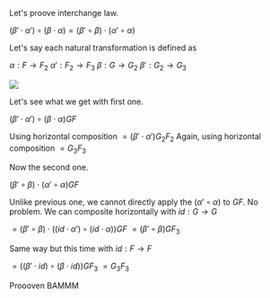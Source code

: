 Let's proove interchange law.


$\left( \beta '\cdot \alpha '\right) \circ \left( \beta \cdot \alpha \right) =\left( \beta '\circ \beta \right) \cdot \left( \alpha '\circ \alpha \right)$


Let's say each natural transformation is defined as


$\alpha :F\rightarrow F_{2}$
$\alpha ':F_{2}\rightarrow F_{3}$
$\beta :G\rightarrow G_{2}$
$\beta ':G_{2}\rightarrow G_{3}$


![](assets/img/nat.JPG)

Let's see what we get with first one.

$\left( \beta '\cdot \alpha '\right) \circ \left( \beta \cdot \alpha \right)GF$ 

Using horizontal composition
$=\left( \beta'\cdot \alpha '\right) G_{2}F_{2}$
Again, using horizontal composition
$=G_{3}F_{3}$

Now the second one.

$\left( \beta '\circ \beta \right) \cdot \left( \alpha '\circ \alpha \right)GF$

Unlike previous one, we cannot directly apply the $(\alpha' \circ \alpha)$ to $GF$. No problem. We can composite horizontally with $id:G\rightarrow G$

$=\left( \beta '\circ \beta\right) \cdot \left( \left( id\cdot \alpha '\right) \circ \left( id\cdot \alpha \right) \right)GF$
$=\left( \beta'\circ \beta\right)GF_3$

Same way but this time with $id:F\rightarrow F$

$=\left( \left( \beta'\cdot id\right) \circ \left( \beta \cdot id\right) \right) GF_{3}$
$=G_3 F_3$


Proooven BAMMM